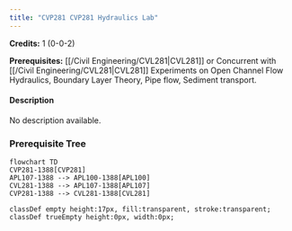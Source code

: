 ```yaml
---
title: "CVP281 CVP281 Hydraulics Lab"
---
```

**Credits:** 1 (0-0-2)

**Prerequisites:** [[/Civil Engineering/CVL281|CVL281]] or Concurrent with [[/Civil Engineering/CVL281|CVL281]] Experiments on Open Channel Flow Hydraulics, Boundary Layer Theory, Pipe flow, Sediment transport.

#### Description
No description available.

### Prerequisite Tree

```mermaid
flowchart TD
CVP281-1388[CVP281]
APL107-1388 --> APL100-1388[APL100]
CVL281-1388 --> APL107-1388[APL107]
CVP281-1388 --> CVL281-1388[CVL281]

classDef empty height:17px, fill:transparent, stroke:transparent;
classDef trueEmpty height:0px, width:0px;
```